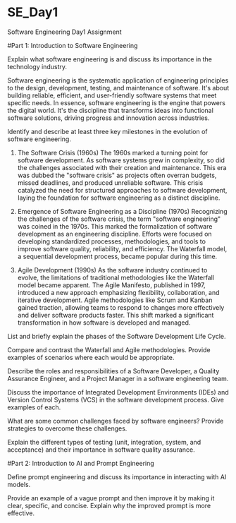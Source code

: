 # SE_Day1
Software Engineering Day1 Assignment

#Part 1: Introduction to Software Engineering

Explain what software engineering is and discuss its importance in the technology industry.

Software engineering is the systematic application of engineering principles to the design, development, testing, and maintenance of software. It's about building reliable, efficient, and user-friendly software systems that meet specific needs.
In essence, software engineering is the engine that powers the digital world. It's the discipline that transforms ideas into functional software solutions, driving progress and innovation across industries.


Identify and describe at least three key milestones in the evolution of software engineering.

1. The Software Crisis (1960s)
The 1960s marked a turning point for software development. As software systems grew in complexity, so did the challenges associated with their creation and maintenance. This era was dubbed the "software crisis" as projects often overran budgets, missed deadlines, and produced unreliable software. This crisis catalyzed the need for structured approaches to software development, laying the foundation for software engineering as a distinct discipline.

2. Emergence of Software Engineering as a Discipline (1970s)
Recognizing the challenges of the software crisis, the term "software engineering" was coined in the 1970s. This marked the formalization of software development as an engineering discipline. Efforts were focused on developing standardized processes, methodologies, and tools to improve software quality, reliability, and efficiency. The Waterfall model, a sequential development process, became popular during this time.

3. Agile Development (1990s)
As the software industry continued to evolve, the limitations of traditional methodologies like the Waterfall model became apparent. The Agile Manifesto, published in 1997, introduced a new approach emphasizing flexibility, collaboration, and iterative development. Agile methodologies like Scrum and Kanban gained traction, allowing teams to respond to changes more effectively and deliver software products faster. This shift marked a significant transformation in how software is developed and managed.

List and briefly explain the phases of the Software Development Life Cycle.


Compare and contrast the Waterfall and Agile methodologies. Provide examples of scenarios where each would be appropriate.


Describe the roles and responsibilities of a Software Developer, a Quality Assurance Engineer, and a Project Manager in a software engineering team.


Discuss the importance of Integrated Development Environments (IDEs) and Version Control Systems (VCS) in the software development process. Give examples of each.


What are some common challenges faced by software engineers? Provide strategies to overcome these challenges.


Explain the different types of testing (unit, integration, system, and acceptance) and their importance in software quality assurance.


#Part 2: Introduction to AI and Prompt Engineering


Define prompt engineering and discuss its importance in interacting with AI models.


Provide an example of a vague prompt and then improve it by making it clear, specific, and concise. Explain why the improved prompt is more effective.
